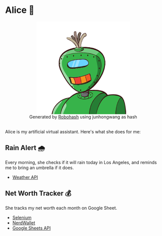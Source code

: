 # Alice 🤖

<div align="center">
    <img src="alice.png" alt="alice" style="display: block;"/>
    <div>Generated by <a href="https://github.com/e1ven/Robohash">Robohash</a> using junhongwang as hash</div>
    <br>
</div>

Alice is my artificial virtual assistant. Here's what she does for me:

## Rain Alert 🌧

Every morning, she checks if it will rain today in Los Angeles, and reminds me to bring an umbrella if it does.

- [Weather API](https://openweathermap.org/api)

## Net Worth Tracker 💰

She tracks my net worth each month on Google Sheet.

- [Selenium](https://github.com/SeleniumHQ/selenium/)
- [NerdWallet](https://www.nerdwallet.com/)
- [Google Sheets API](https://developers.google.com/sheets/api)
